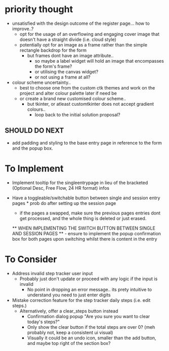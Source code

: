 
# priority thought
- unsatisfied with the design outcome of the register page... how to improve..?
    - opt for the usage of an overflowing and engaging cover image that doesn't have a straight divide (i.e. cloud style)
    - potentially opt for an image as a frame rather than the simple rectangle backdrop for the form
        - but frames dont have an image attribute..
            - so maybe a label widget will hold an image that encompasses the form's frame?
            - or utilising the canvas widget?
            - or not using a frame at all?
- colour scheme uncertainty..
    - best to choose one from the custom ctk themes and work on the project and alter colour palette later if need be
    - or create a brand new customised colour scheme..
        - but tkinter, or atleast customtkinter does not accept gradient colours..
            - loop back to the initial solution proposal?

## SHOULD DO NEXT 
- add padding and styling to the base entry page in reference to the form and the popup box.

# To Implement
- Implement tooltip for the singleentrypage in lieu of the bracketed (Optional Desc, Free Flow, 24 HR format) infos
- Have a toggleable/switchable button between single and session entry pages * prob do after setting up the session page
    - if the pages a swapped, make sure the previous pages entries dont get processed, and the whole thing is deleted or just erased.


    ** WHEN IMPLEMENTING THE SWITCH BUTTON BETWEEN SINGLE AND SESSION PAGES **
        - ensure to implement the popup confirmation box for both pages upon switching whilst there is content in the entry


# To Consider
- Address invalid step tracker user input 
    - Probably just don't update or proceed with any logic if the input is invalid
        - No point in dropping an error message.. its prety intuitive to understand you need to just enter digits
- Mistake correction feature for the step tracker daily steps (i.e. edit steps.)
    - Alternatively, offer a clear_steps button instead
        - Confirmation dialog popup "Are you sure you want to clear today's steps?"
        - Only show the clear button if the total steps are over 0? (meh probably not, keep a consistent ui visual)
        - Visually it could be an undo icon, smaller than the add button, and maybe top right of the section box?

